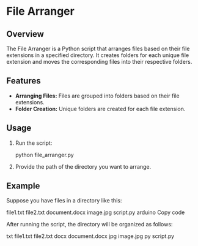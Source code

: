 # File Arranger

## Overview

The File Arranger is a Python script that arranges files based on their file extensions in a specified directory. It creates folders for each unique file extension and moves the corresponding files into their respective folders.

## Features

- **Arranging Files:** Files are grouped into folders based on their file extensions.
- **Folder Creation:** Unique folders are created for each file extension.

## Usage

1. Run the script:

    
    python file_arranger.py
 

2. Provide the path of the directory you want to arrange.

## Example

Suppose you have files in a directory like this:

file1.txt
file2.txt
document.docx
image.jpg
script.py
arduino
Copy code

After running the script, the directory will be organized as follows:

txt
file1.txt
file2.txt
docx
document.docx
jpg
image.jpg
py
script.py

